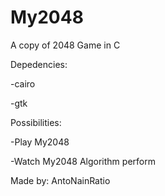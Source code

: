 # My2048


A copy of 2048 Game in C




Depedencies:

-cairo
    
-gtk




Possibilities:

-Play My2048

-Watch My2048 Algorithm perform




Made by: AntoNainRatio
